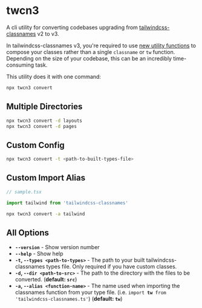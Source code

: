 # twcn3

A cli utility for converting codebases upgrading from [tailwindcss-classnames](https://www.npmjs.com/package/tailwindcss-classnames) v2 to v3.

In tailwindcss-classnames v3, you're required to use [new utility functions](https://github.com/muhammadsammy/tailwindcss-classnames/issues/293) to compose your classes rather than a single `classname` or `tw` function. Depending on the size of your codebase, this can be an incredibly time-consuming task.

This utility does it with one command:

```bash
npx twcn3 convert
```

## Multiple Directories

```bash
npx twcn3 convert -d layouts
npx twcn3 convert -d pages
```

## Custom Config

```bash
npx twcn3 convert -t <path-to-built-types-file>
```

## Custom Import Alias

```jsx
// sample.tsx

import tailwind from 'tailwindcss-classnames'
```

```bash
npx twcn3 convert -a tailwind
```

## All Options

- **`--version`** - Show version number
- **`--help`** - Show help
- **`-t`, `--types <path-to-types>`** - The path to your built tailwindcss-classnames types file. Only required if you have custom classes.
- **`-d`, `--dir <path-to-src>`** - The path to the directory with the files to be converted.
(**default: `src`**)
- **`-a`, `--alias <function-name>`** - The name used when importing the classnames function from your type file. (i.e. <code>import <strong>tw</strong> from 'tailwindcss-classnames.ts'</code>) (**default: `tw`**)